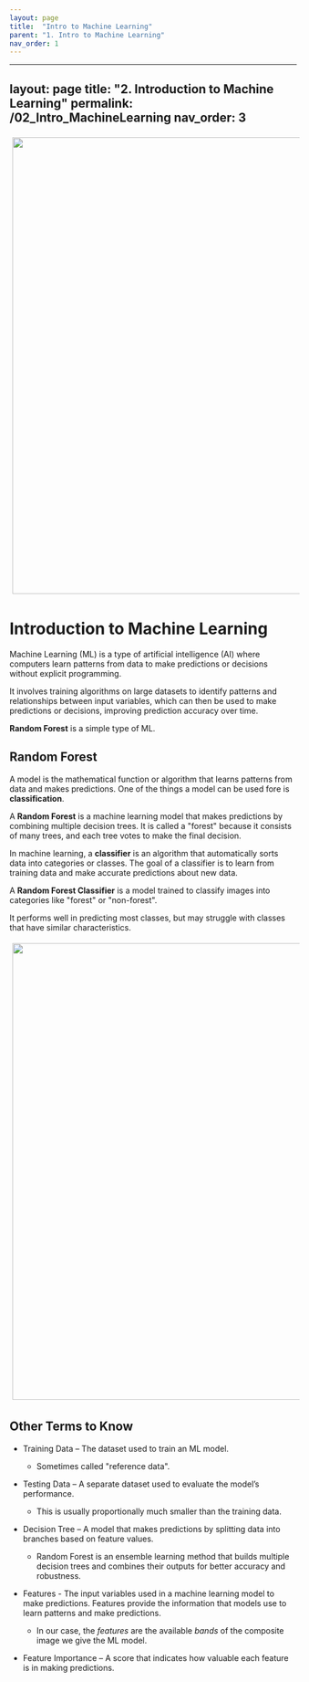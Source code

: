 ```yaml
---
layout: page
title:  "Intro to Machine Learning"
parent: "1. Intro to Machine Learning"
nav_order: 1
---
```


---
layout: page
title: "2. Introduction to Machine Learning"
permalink: /02_Intro_MachineLearning
nav_order: 3
---

<img align="center" src="../images/ML/ML_machinelearning_graphic.pngpng" hspace="5" vspace="5" width="800">


# Introduction to Machine Learning
Machine Learning (ML) is a type of artificial intelligence (AI) 
where computers learn patterns from data to make predictions or decisions without explicit programming. 

It involves training algorithms on large datasets to identify patterns and relationships between input variables, which can then be used to make predictions or decisions, improving prediction accuracy over time.

**Random Forest** is a simple type of ML.

## Random Forest

A model is the mathematical function or algorithm that learns patterns from data and makes predictions. One of the things a model can be used fore is **classification**.

A **Random Forest** is a machine learning model that makes predictions by combining multiple decision trees. It is called a "forest" because it consists of many trees, and each tree votes to make the final decision.

In machine learning, a **classifier** is an algorithm that automatically sorts data into categories or classes. The goal of a classifier is to learn from training data and make accurate predictions about new data.

A **Random Forest Classifier** is a model trained to classify images into categories like "forest" or "non-forest".

It performs well in predicting most classes, but may struggle with classes that have similar characteristics.

<img align="center" src="../images/ML/ML_randomforest_graphic.pngpng" hspace="5" vspace="5" width="800">

## Other Terms to Know

- Training Data – The dataset used to train an ML model. 
    - Sometimes called "reference data".

- Testing Data – A separate dataset used to evaluate the model’s performance.
    - This is usually proportionally much smaller than the training data. 

- Decision Tree – A model that makes predictions by splitting data into branches based on feature values.
    - Random Forest is an ensemble learning method that builds multiple decision trees and combines their outputs for better accuracy and robustness.

- Features - The input variables used in a machine learning model to make predictions. Features provide the information that models use to learn patterns and make predictions.
    - In our case, the *features* are the available *bands* of the composite image we give the ML model.

- Feature Importance – A score that indicates how valuable each feature is in making predictions.

